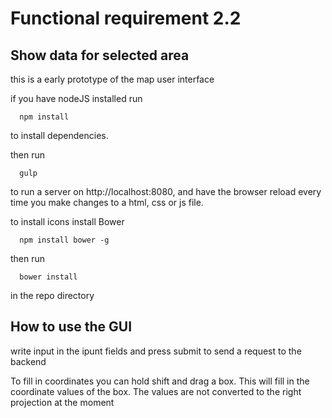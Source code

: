 # Functional requirement 2.2
## Show data for selected area

this is a early prototype of the map user interface 

if you have nodeJS installed run 
```
  npm install
```
to install dependencies.

then run
```
  gulp
```

to run a server on http://localhost:8080, and have the browser reload every time you make changes to a html, css or js file.

to install icons install Bower
```
  npm install bower -g

```
then run

```
  bower install
```
in the repo directory


## How to use the GUI
write input in the ipunt fields and press submit to send a request to the backend

To fill in coordinates you can hold shift and drag a box. This will fill in the coordinate values of the box. The values are not converted to the right projection at the moment
